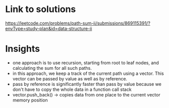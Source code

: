 # Link to solutions
https://leetcode.com/problems/path-sum-ii/submissions/869115391/?envType=study-plan&id=data-structure-ii

# Insights
* one approach is to use recursion, starting from root to leaf nodes, and calculating the sum for all such paths.
* in this approach, we keep a track of the current path using a vector. This vector can be passed by value as well as by reference. 
* pass by reference is significantly faster than pass by value because we don't have to copy the whole data in a function call stack
* vector.push_back() -> copies data from one place to the current vector memory position